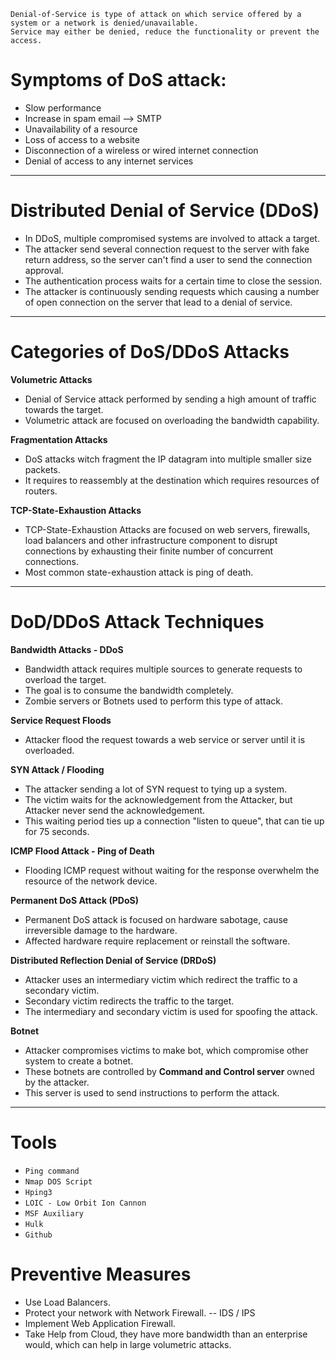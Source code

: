 ```
Denial-of-Service is type of attack on which service offered by a system or a network is denied/unavailable. 
Service may either be denied, reduce the functionality or prevent the access.
```

# **Symptoms of DoS attack:**
- Slow performance
- Increase in spam email --> SMTP
- Unavailability of a resource
- Loss of access to a website
- Disconnection of a wireless or wired internet connection
- Denial of access to any internet services

---

# **Distributed Denial of Service (DDoS)**

- In DDoS, multiple compromised systems are involved to attack a target.
- The attacker send several connection request to the server with fake return address, so the server can't find a user to send the connection approval.
- The authentication process waits for a certain time to close the session.
- The attacker is continuously sending requests which causing a number of open connection on the server that lead to a denial of service.

---

# **Categories of DoS/DDoS Attacks**

**Volumetric Attacks**
- Denial of Service attack performed by sending a high amount of traffic towards the target.
- Volumetric attack are focused on overloading the bandwidth capability.

**Fragmentation Attacks**
- DoS attacks witch fragment the IP datagram into multiple smaller size packets.
- It requires to reassembly at the destination which requires resources of routers.

**TCP-State-Exhaustion Attacks**

- TCP-State-Exhaustion Attacks are focused on web servers, firewalls, load balancers and other infrastructure component to disrupt connections by exhausting their finite number of concurrent connections.
- Most common state-exhaustion attack is ping of death.

---

# **DoD/DDoS Attack Techniques**
	
**Bandwidth Attacks - DDoS**

- Bandwidth attack requires multiple sources to generate requests to overload the target.
- The goal is to consume the bandwidth completely.
- Zombie servers or Botnets used to perform this type of attack.

**Service Request Floods**
- Attacker flood the request towards a web service or server until it is overloaded.

**SYN Attack / Flooding**
- The attacker sending a lot of SYN request to tying up a system.
- The victim waits for the acknowledgement from the Attacker, but Attacker never send the acknowledgement.
- This waiting period ties up a connection "listen to queue", that can tie up for 75 seconds.

**ICMP Flood Attack - Ping of Death**
- Flooding ICMP request without waiting for the response overwhelm the resource of the network device.

**Permanent DoS Attack (PDoS)**
- Permanent DoS attack is focused on hardware sabotage, cause irreversible damage to the hardware.
- Affected hardware require replacement or reinstall the software.

**Distributed Reflection Denial of Service (DRDoS)**
- Attacker uses an intermediary victim which redirect the traffic to a secondary victim.
- Secondary victim redirects the traffic to the target.
- The intermediary and secondary victim is used for spoofing the attack.

**Botnet**
- Attacker compromises victims to make bot, which compromise other system to create a botnet.
- These botnets are controlled by **Command and Control server** owned by the attacker.
- This server is used to send instructions to perform the attack.

---

# **Tools**
	
- `Ping command`
- `Nmap DOS Script`
- `Hping3`
- `LOIC - Low Orbit Ion Cannon`
- `MSF Auxiliary`
- `Hulk` 
- `Github`

# **Preventive Measures**
	
- Use Load Balancers.
- Protect your network with Network Firewall. -- IDS / IPS
- Implement Web Application Firewall.
- Take Help from Cloud, they have more bandwidth than an enterprise would, which can help in large volumetric attacks.

